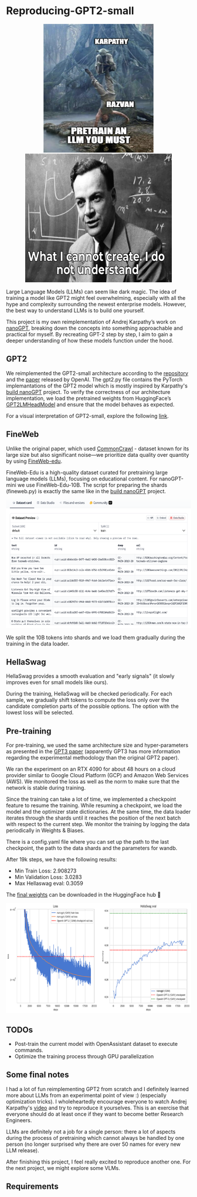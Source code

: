 # Reproducing-GPT2-small

<p align="center">
    <img src="assets/joke.png" alt="trainAnLLM" width="300" height="350">
    <img src="assets/understand.png" alt="understand" width="400" height="350">
</p>

Large Language Models (LLMs) can seem like dark magic. The idea of training a model like GPT2 might feel overwhelming, especially with all the hype and complexity surrounding the newest enterprise models. However, the best way to understand LLMs is to build one yourself.

This project is my own reimplementation of Andrej Karpathy’s work on [nanoGPT](https://github.com/karpathy/nanoGPT/tree/master), breaking down the concepts into something approachable and practical for myself. By recreating GPT-2 step by step, I aim to gain a deeper understanding of how these models function under the hood.

## GPT2

We reimplemented the GPT2-small architecture according to the [repository](https://github.com/openai/gpt-2) and the [paper](https://cdn.openai.com/better-language-models/language_models_are_unsupervised_multitask_learners.pdf) released by OpenAI. The gpt2.py file contains the PyTorch implemantations of the GPT2 model which is mostly inspired by Karpathy's [build nanoGPT](https://github.com/karpathy/build-nanogpt) project. To verify the correctness of our architecture implementation, we load the pretrained weights from HuggingFace’s [GPT2LMHeadModel](https://huggingface.co/docs/transformers/v4.49.0/en/model_doc/gpt2#transformers.GPT2LMHeadModel) and ensure that the model behaves as expected.

For a visual interpretation of GPT2-small, explore the following [link](https://bbycroft.net/llm).

## FineWeb 

Unlike the original paper, which used [CommonCrawl](https://commoncrawl.org/) - dataset known for its large size but also significant noise—we prioritize data quality over quantity by using [FineWeb-edu](https://huggingface.co/spaces/HuggingFaceFW/blogpost-fineweb-v1).

FineWeb-Edu is a high-quality dataset curated for pretraining large language models (LLMs), focusing on educational content. For nanoGPT-mini we use FineWeb-Edu-10B. The script for preparing the shards (fineweb.py) is exactly the same like in the [build nanoGPT](https://github.com/karpathy/build-nanogpt) project.
<p align="center">
    <img src="assets/fineweb.png" alt="understand" width="700" height="350">
</p>

We split the 10B tokens into shards and we load them gradually during the training in the data loader. 

## HellaSwag

HellaSwag provides a smooth evaluation and "early signals" (it slowly improves even for small models like ours). 

During the training, HellaSwag will be checked periodically. For each sample, we gradually shift tokens to compute the loss only over the candidate completion parts of the possible options. The option with the lowest loss will be selected.


## Pre-training

For pre-training, we used the same architecture size and hyper-parameters as presented in the [GPT3 paper](https://arxiv.org/pdf/2005.14165) (apparently GPT3 has more information regarding the experimental methodology than the original GPT2 paper). 

We ran the experiment on an RTX 4090 for about 48 hours on a cloud provider similar to Google Cloud Platform (GCP) and Amazon Web Services (AWS).  We monitored the loss as well as the norm to make sure that the network is stable during training. 

Since the training can take a lot of time, we implemented a checkpoint feature to resume the training. While resuming a checkpoint, we load the model and the optimizer state dictionaries. At the same time, the data loader iterates through the shards until it reaches the position of the next batch with respect to the current step. We monitor the training by logging the data periodically in Weights & Biases. 

There is a config.yaml file where you can set up the path to the last checkpoint, the path to the data shards and  the parameters for wandb.

After 19k steps, we have the following results:
 
* Min Train Loss: 2.908273
* Min Validation Loss: 3.0283
* Max Hellaswag eval: 0.3059

The [final weights](https://huggingface.co/Razvanip/nanoGPT2-124m) can be downloaded in the HuggingFace hub 🤗

<p align="center">
    <img src="assets/hellaswag.png" alt="understand" width="800" height="300">
</p>



## TODOs

* Post-train the current model with OpenAssistant dataset to execute commands. 
* Optimize the training process through GPU parallelization 

## Some final notes

I had a lot of fun reimplementing GPT2 from scratch and I definitely learned more about LLMs from an experimental point of view :)  (especially optimization tricks). I wholeheartedly encourage everyone to watch Andrej Karpathy's [video](https://www.youtube.com/watch?v=l8pRSuU81PU) and try to reproduce it yourselves. This is an exercise that everyone should do at least once if they want to become better Research Engineers. 

LLMs are definitely not a job for a single person: there a lot of aspects during the process of pretraining which cannot always be handled by one person (no longer surprised why there are over 50 names for every new LLM release).

After finishing this project, I feel really excited to reproduce another one. For the next project, we might explore some VLMs. 

## Requirements 

